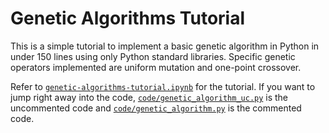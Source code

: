 # Genetic Algorithms Tutorial

This is a simple tutorial to implement a basic genetic algorithm in Python in under 150 lines using only Python standard libraries. Specific genetic operators implemented are uniform mutation and one-point crossover.

Refer to <a href="./genetic-algorithms-tutorial.ipynb">`genetic-algorithms-tutorial.ipynb`</a> for the tutorial. If you want to jump right away into the code, <a href="./code/genetic_algorithm_uc.py">`code/genetic_algorithm_uc.py`</a> is the uncommented code and <a href="./code/genetic_algorithm.py">`code/genetic_algorithm.py`</a> is the commented code.
